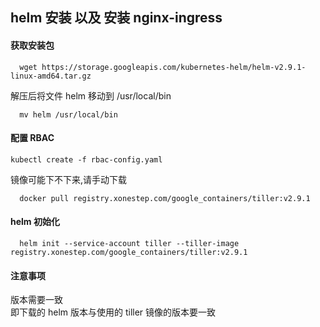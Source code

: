 ## helm 安装 以及 安装 nginx-ingress

#### 获取安装包
```
  wget https://storage.googleapis.com/kubernetes-helm/helm-v2.9.1-linux-amd64.tar.gz
```
解压后将文件 helm 移动到 /usr/local/bin
```
  mv helm /usr/local/bin
```

#### 配置 RBAC
```
kubectl create -f rbac-config.yaml
```
镜像可能下不下来,请手动下载
```
  docker pull registry.xonestep.com/google_containers/tiller:v2.9.1
```
#### helm 初始化
```
  helm init --service-account tiller --tiller-image registry.xonestep.com/google_containers/tiller:v2.9.1
```
#### 注意事项
版本需要一致  
即下载的 helm 版本与使用的 tiller 镜像的版本要一致
